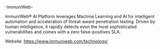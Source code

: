 -ImmuniWeb-

ImmuniWeb® AI Platform leverages Machine Learning and AI for intelligent automation and acceleration of
threat-aware penetration testing. Driven by human intelligence, it rapidly detects even the
most sophisticated vulnerabilities and comes with a zero false-positives SLA.

Website: https://www.immuniweb.com/technology/
